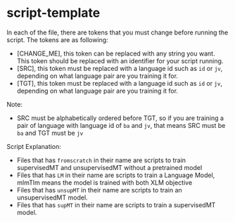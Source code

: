 # script-template

In each of the file, there are tokens that you must change before running the script. The tokens are as following:<br>
- [CHANGE_ME], this token can be replaced with any string you want. This token should be replaced with an identifier for your script running.
- [SRC], this token must be replaced with a language id such as `id` or `jv`, depending on what language pair are you training it for.
- [TGT], this token must be replaced with a language id such as `id` or `jv`, depending on what language pair are you training it for.

Note: 
- SRC must be alphabetically ordered before TGT, so if you are training a pair of language with language id of `ba` and `jv`, that means SRC must be `ba` and TGT must be `jv`

Script Explanation:
- Files that has `fromscratch` in their name are scripts to train supervisedMT and unsupervisedMT without a pretrained model
- Files that has `LM` in their name are scripts to train a Language Model, mlmTlm means the model is trained with both XLM objective
- Files that has `unsupMT` in their name are scripts to train an unsupervisedMT model.
- Files that has `supMT` in their name are scripts to train a supervisedMT model.

